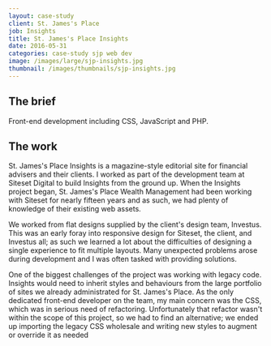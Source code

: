 ```yaml
---
layout: case-study
client: St. James's Place
job: Insights
title: St. James's Place Insights
date: 2016-05-31
categories: case-study sjp web dev
image: /images/large/sjp-insights.jpg
thumbnail: /images/thumbnails/sjp-insights.jpg
---
```

## The brief
Front-end development including CSS, JavaScript and PHP. 

## The work
St. James's Place Insights is a magazine-style editorial site for financial advisers and their clients. I worked as part of the development team at Siteset Digital to build Insights from the ground up. When the Insights project began, St. James's Place Wealth Management had been working with Siteset for nearly fifteen years and as such, we had plenty of knowledge of their existing web assets.

We worked from flat designs supplied by the client's design team, Investus. This was an early foray into responsive design for Siteset, the client, and Investus all; as such we learned a lot about the difficulties of designing a single experience to fit multiple layouts. Many unexpected problems arose during development and I was often tasked with providing solutions.

One of the biggest challenges of the project was working with legacy code. Insights would need to inherit styles and behaviours from the large portfolio of sites we already administrated for St. James's Place. As the only dedicated front-end developer on the team, my main concern was the CSS, which was in serious need of refactoring. Unfortunately that refactor wasn't within the scope of this project, so we had to find an alternative; we ended up importing the legacy CSS wholesale and writing new styles to augment or override it as needed